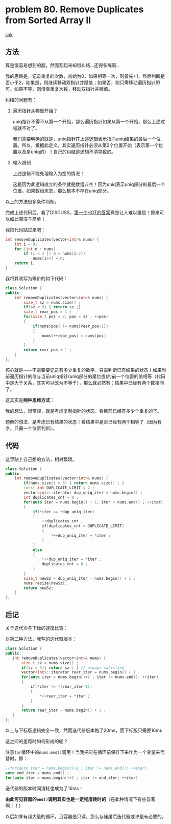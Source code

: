 # problem 80. Remove Duplicates from Sorted Array II

[link](https://leetcode.com/problems/remove-duplicates-from-sorted-array-ii/)

## 方法

算是很容易想到的题，然而写起来却很纠结...还得多练啊..

我的思路是，记录重复的次数，初始为0，如果相等一次，则首先+1，然后判断是否小于2，如果是，则继续移动双指针并赋值；如果否，则只需移动遍历指针即可。如果不等，则清零重复次数，移动双指针并赋值。

纠结的问题有：

1. 遍历指针从哪里开始？

    uniq指针不得不从第一个开始，那么遍历指针如果从第一个开始，那么上述过程就不对了。

    我们需要明确的就是，uniq指针在上述逻辑表示指向uniq结果的最后一个位置。所以，根据此定义，其实遍历指针必须从第2个位置开始（表示第一个位置以及是uniq的）！自己的纠结是逻辑不清导致的。

2. 输入限制

    上述逻辑不能处理输入为空的情况！

    这是因为此逻辑成立的条件就是数组非空！因为uniq表示uniq部分的最后一个位置，如果数组未空，那么根本不存在uniq部分。

以上的方法很多条件判断。

完成上述代码后，看了DISCUSS，[第一个HOT的答案](https://leetcode.com/discuss/42348/3-6-easy-lines-c-java-python-ruby)真是让人难以置信！原来可以如此简洁与简单！

我把代码贴过来吧：

```C++
int removeDuplicates(vector<int>& nums) {
    int i = 0;
    for (int n : nums)
        if (i < 2 || n > nums[i-2])
            nums[i++] = n;
    return i;
}
```
我将其改写为等价的如下代码：

```C++
class Solution {
public:
    int removeDuplicates(vector<int>& nums) {
        size_t sz = nums.size() ;
        if(sz < 3) { return sz ;}
        size_t rear_pos = 1 ; 
        for(size_t pos = 2; pos < sz ; ++pos)
        {
            if(nums[pos] != nums[rear_pos-1])
            {
                nums[++rear_pos] = nums[pos];
            }
        }
        return rear_pos + 1 ;
    }
};
```

核心就是——不需要要记录有多少重复的数字，只需判断已有结果的状态！如果当前遍历指针的值与当前uniq指针(uniq部分的尾位置)的前一个位置的值相等（代码中是大于关系，其实可以改为不等于），那么就必然有：结果中已经有两个数相同了。

这其实是**两种思维方式**：

我的想法，很常规，就是考虑复制指针的状态，看目前已经有多少个重复的了。

题解的想法，是考虑已有结果的状态！看结果中是否已经有两个相等了（因为有序，只需一个位置判断）。

## 代码

这里贴上自己想的方法，相对繁琐。

```C++
class Solution {
public:
    int removeDuplicates(vector<int>& nums) {
        if(nums.size() < 3) { return nums.size() ; }
        const int DUPLICATE_LIMIT = 2 ;
        vector<int>::iterator dup_uniq_iter = nums.begin() ;
        int duplicates_cnt = 0 ;
        for(auto iter = nums.begin() + 1; iter < nums.end() ; ++iter)
        {
            if(*iter == *dup_uniq_iter)
            {
                ++duplicates_cnt ;
                if(duplicates_cnt < DUPLICATE_LIMIT)
                {
                    *++dup_uniq_iter = *iter ;
                }
            }
            else
            {
                *++dup_uniq_iter = *iter ;
                duplicates_cnt = 0 ;
            }
        }
        size_t newSz = dup_uniq_iter - nums.begin() + 1 ;
        nums.resize(newSz);
        return newSz;
    }
};
```

## 后记

关于迭代次与下标的速度比较：

对第二种方法，我写的迭代器版本：

 ```C++
 class Solution {
public:
    int removeDuplicates(vector<int>& nums) {
        size_t sz = nums.size() ;
        if(sz < 3){ return sz ; } // always satisfied
        vector<int>::iterator rear_iter = nums.begin() + 1 ;
        for(auto iter = nums.begin()+2 ; iter != nums.end(); ++iter)
        {
            if(*iter != *(rear_iter-1))
            {
                *++rear_iter = *iter ;
            }
        }
        return rear_iter - nums.begin() + 1 ;
    }
};
 ```

 以上与下标版逻辑完全一致，然而迭代器版本跑了20ms，而下标版只需要16ms

 这之间的差距时如何形成的呢？

 注意`for`循环中的`nums.end()`调用！当我把它在循环前保存下来作为一个变量来代替时，即：

```C++
//for(auto iter = nums.begin()+2 ; iter != nums.end(); ++iter)
auto end_iter = nums.end() ;
for(auto iter = nums.begin()+2 ; iter != end_iter; ++iter)
```
迭代器的版本时间消耗也成为了16ms！

**由此可见容器的`end()`调用其实也是一定程度耗时的**（在此种情况下有些显著啊！！）

以后如果有超大量的循环，且容器是只读，那么存储尾后迭代器或许是有必要的。